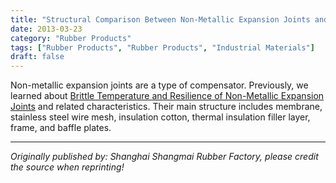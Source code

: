 ```yaml
---
title: "Structural Comparison Between Non-Metallic Expansion Joints and V-Type Fabric-Reinforced Sealing Rings"
date: 2013-03-23
category: "Rubber Products"
tags: ["Rubber Products", "Rubber Products", "Industrial Materials"]
draft: false
---
```


Non-metallic expansion joints are a type of compensator. Previously, we learned about [Brittle Temperature and Resilience of Non-Metallic Expansion Joints](http://www.smpolymer.com/feijinshupengzhangjie/123/) and related characteristics. Their main structure includes membrane, stainless steel wire mesh, insulation cotton, thermal insulation filler layer, frame, and baffle plates.

---

*Originally published by: Shanghai Shangmai Rubber Factory, please credit the source when reprinting!*
